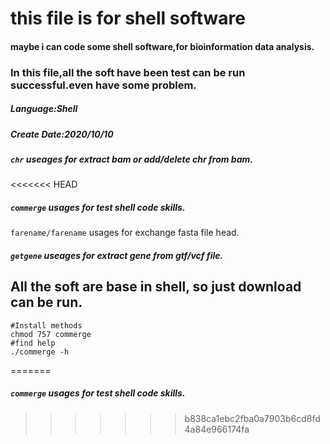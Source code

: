 # this file is for shell software

#### maybe i can code some shell software,for bioinformation data analysis.

### In this file,all the soft have been test can be run successful.even have some problem.

##### Language:Shell

##### Create Date:2020/10/10

##### `chr`  useages for extract bam or add/delete chr from bam.

<<<<<<< HEAD
##### `commerge` usages for test shell code skills.

`farename/farename` usages for exchange fasta file head.

##### `getgene` useages for extract gene from gtf/vcf file.




## All the soft are base in shell, so just download can be run.

```shell
#Install methods
chmod 757 commerge
#find help
./commerge -h 
```

=======
##### `commerge` usages for test shell code skills.
>>>>>>> b838ca1ebc2fba0a7903b6cd8fd4a84e966174fa
